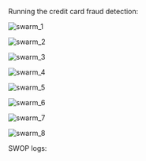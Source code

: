 Running the credit card fraud detection:

![swarm_1](https://user-images.githubusercontent.com/115392089/229304921-7a079e6e-571f-4667-a03c-5304945eaa44.jpeg)

![swarm_2](https://user-images.githubusercontent.com/115392089/229304987-7f8ccced-2227-411f-ba2a-cb46e13d0b46.jpeg)

![swarm_3](https://user-images.githubusercontent.com/115392089/229305000-c965c2a7-750b-47ca-b737-4526df32727a.jpeg)

![swarm_4](https://user-images.githubusercontent.com/115392089/229305013-72bc9fd9-9009-4505-9a30-69f3e9daa683.jpeg)

![swarm_5](https://user-images.githubusercontent.com/115392089/229305019-d2ac86bf-4d69-42e5-a70d-84f15240ab71.jpeg)

![swarm_6](https://user-images.githubusercontent.com/115392089/229305028-0d29712e-eeb6-41d6-b5b0-1040237b0e6b.jpeg)

![swarm_7](https://user-images.githubusercontent.com/115392089/229305030-e13107f2-feed-4270-89f6-c6d23b0ee363.jpeg)

![swarm_8](https://user-images.githubusercontent.com/115392089/229305040-f87151b9-5a4e-4652-b057-1a4270e89774.jpeg)

SWOP logs:


